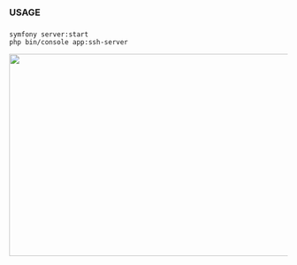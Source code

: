 ### USAGE
###
```
symfony server:start
php bin/console app:ssh-server
```
<img src="/v.gif" width="600" height="365"/>